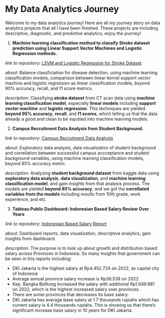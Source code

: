 # My Data Analytics Journey

Welcome to my data analytics journey!
Here are all my journey story on data analytics projects that all I have been finished. These projects are including descriptive, diagnostic, and predictive analytics, enjoy the journey!

1. **Machine learning classification method to classify Stroke dataset prediction using Linear Support Vector Machines and Logistic Regression methods.**

_link to repository_: [LSVM and Logistic Regression for Stroke Dataset](https://github.com/alvansaid/lsvm-logreg-stroke)

_about_: Balance classficiation for disease detection, using machine learning classification models, comparison between linear kernel support vector machine and logistic regression as linear classification models, beyond 90% accuracy, recall, and f1 score metrics.

_description_: Classifying **stroke dataset** from CT scan data using **machine learning classification model**, especially **linear models** including **support vector machine** and **logistic regression**. This techniques are yielded **beyond 95% accuracy**, **recall**, and **f1 scores**, which telling us that the data already a good and clean to be inputted into machine learning models.

2. **Campus Recruitment Data Analysis from Student Background.**

_link to repository_: [Campus Recruitment Data Analysis](https://github.com/alvansaid/data_mining_eda_campus_recruitment_kaggle)

_about_: Exploratory data analysis, data visualization of student background and correllation between successful campus accceptance and student background variables, using machine learning classification models, beyond 85% accuracy metric.

_description_: Analyzing **student background dataset** from kaggle data using **exploratory data analysis**, **data visualization**, and **machine learning classification model**, and gain insights from that analysis process. The models are yielded **beyond 85% accuracy**, and we got the **correllated variables from the models** including results from 10th grade, work experience, and etc.

3. **Tableau Public Dashboard: Indonesian Based Salary Review Over Years**

_link to repository_: [Indonesian Based Salary Report](https://public.tableau.com/views/IndonesianSalaryReportfromKaggle/IndonesianSalaryReport?:language=en-US&:display_count=n&:origin=viz_share_link)

_about_: Dashboard reports, data visualization, descriptive analytics, gain insights from dashboard.

_description_: The purpose is to look up about growth and distribution based salary across Provinces in Indonesia. So many insights that government can be seen in this reports including:
- DKI Jakarta is the highest salary at Rp4.452.724 on 2022, as capital city of Indonesia
- Average annual province salary increase is Rp36.538 on 2022
- Kep. Bangka Belitung increased the salary with additional Rp1.049.881 on 2022, which is the highest increased salary over provinces.
- There are some provinces that decreases its base salary.
- DKI Jakarta has average base salary at 1.7 thousands rupiahs which has current salary is 4.4 thousands rupiahs. This is showing us that there’s significant increase base salary in 10 years for DKI Jakarta.

